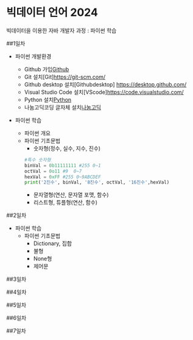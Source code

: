 # 빅데이터 언어 2024
빅데이터을 이용한 자바 개발자 과정 : 파이썬 학습

##1일차
- 파이썬 개발환경
    - Github 가입[Github](https://github.com/)
    - Git 설치[Git]https://git-scm.com/
    - Github desktop 설치[Githubdesktop] https://desktop.github.com/
    - Visual Studio Code 설치[VScode]https://code.visualstudio.com/
    - Python 설치[Python](https://www.python.org/)
    - 나눔고딕코딩 글자체 설치[나눔고딕](https://github.com/naver/nanumfont)

- 파이썬 학습
    - 파이썬 개요
    - 파이썬 기초문법
        - 숫자형(정수, 실수, 지수, 진수)
        ```python
        #특수 숫자형
        binVal = 0b11111111 #255 0~1
        octVal = 0o11 #9  0~7
        hexVal = 0xFF #255 0~9ABCDEF
        print('2진수', binVal, '8진수', octVal, '16진수',hexVal)
        ```
        - 문자열형(연산, 문자열 포맷, 함수)
        - 리스트형, 튜플형(연산, 함수)

##2일차
- 파이썬 학습
    - 파이썬 기초문법
        - Dictionary, 집합
        - 불형
        - None형
        - 제어문

##3일차

##4일차

##5일차

##6일차

##7일차